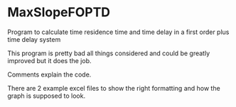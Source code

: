 # MaxSlopeFOPTD
Program to calculate time residence time and time delay in a first order plus time delay system

This program is pretty bad all things considered and could be greatly improved but it does the job. 

Comments explain the code.

There are 2 example excel files to show the right formatting and how the graph is supposed to look.
